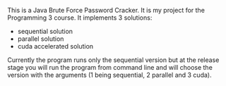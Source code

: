 This is a Java Brute Force Password Cracker. It is my project for the Programming 3 course.
It implements 3 solutions:
  - sequential solution
  - parallel solution
  - cuda accelerated solution

Currently the program runs only the sequential version but at the release stage you will run the program from command line and will choose the version with the arguments (1 being sequential, 2 parallel and 3 cuda).
